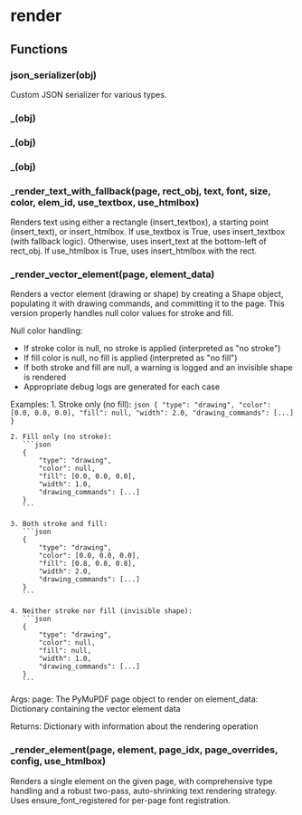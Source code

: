 # render

## Functions

### json_serializer(obj)

Custom JSON serializer for various types.

### _(obj)

### _(obj)

### _(obj)

### _render_text_with_fallback(page, rect_obj, text, font, size, color, elem_id, use_textbox, use_htmlbox)

Renders text using either a rectangle (insert_textbox), a starting point (insert_text), or insert_htmlbox.
If use_textbox is True, uses insert_textbox (with fallback logic). Otherwise, uses insert_text at the bottom-left of rect_obj.
If use_htmlbox is True, uses insert_htmlbox with the rect.

### _render_vector_element(page, element_data)

Renders a vector element (drawing or shape) by creating a Shape object,
populating it with drawing commands, and committing it to the page.
This version properly handles null color values for stroke and fill.

Null color handling:

- If stroke color is null, no stroke is applied (interpreted as "no stroke")
- If fill color is null, no fill is applied (interpreted as "no fill")
- If both stroke and fill are null, a warning is logged and an invisible shape is rendered
- Appropriate debug logs are generated for each case

Examples:
    1. Stroke only (no fill):
       ```json
       {
           "type": "drawing",
           "color": [0.0, 0.0, 0.0],
           "fill": null,
           "width": 2.0,
           "drawing_commands": [...]
       }
       ```

    2. Fill only (no stroke):
       ```json
       {
           "type": "drawing",
           "color": null,
           "fill": [0.0, 0.0, 0.0],
           "width": 1.0,
           "drawing_commands": [...]
       }
       ```

    3. Both stroke and fill:
       ```json
       {
           "type": "drawing",
           "color": [0.0, 0.0, 0.0],
           "fill": [0.8, 0.8, 0.8],
           "width": 2.0,
           "drawing_commands": [...]
       }
       ```

    4. Neither stroke nor fill (invisible shape):
       ```json
       {
           "type": "drawing",
           "color": null,
           "fill": null,
           "width": 1.0,
           "drawing_commands": [...]
       }
       ```

Args:
    page: The PyMuPDF page object to render on
    element_data: Dictionary containing the vector element data

Returns:
    Dictionary with information about the rendering operation

### _render_element(page, element, page_idx, page_overrides, config, use_htmlbox)

Renders a single element on the given page, with comprehensive type handling
and a robust two-pass, auto-shrinking text rendering strategy.
Uses ensure_font_registered for per-page font registration.
